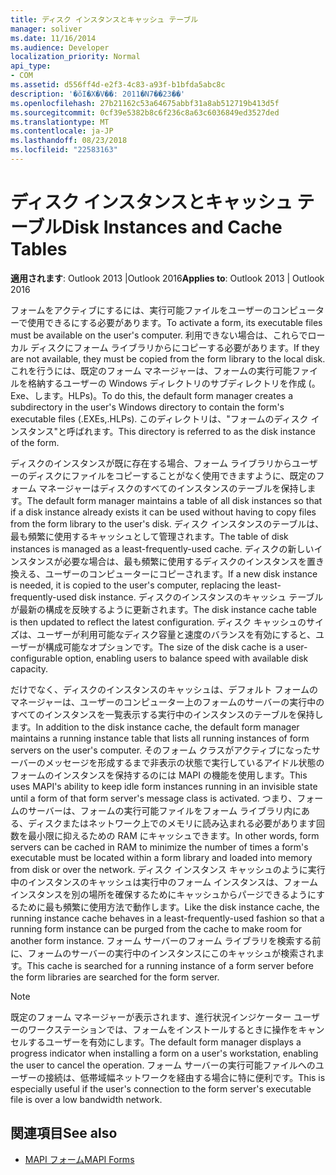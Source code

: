 ```yaml
---
title: ディスク インスタンスとキャッシュ テーブル
manager: soliver
ms.date: 11/16/2014
ms.audience: Developer
localization_priority: Normal
api_type:
- COM
ms.assetid: d556ff4d-e2f3-4c83-a93f-b1bfda5abc8c
description: '�ŏI�X�V��: 2011�N7��23��'
ms.openlocfilehash: 27b21162c53a64675abbf31a8ab512719b413d5f
ms.sourcegitcommit: 0cf39e5382b8c6f236c8a63c6036849ed3527ded
ms.translationtype: MT
ms.contentlocale: ja-JP
ms.lasthandoff: 08/23/2018
ms.locfileid: "22583163"
---
```

# <a name="disk-instances-and-cache-tables"></a><span data-ttu-id="eeb1b-103">ディスク インスタンスとキャッシュ テーブル</span><span class="sxs-lookup"><span data-stu-id="eeb1b-103">Disk Instances and Cache Tables</span></span>

<span data-ttu-id="eeb1b-104">**適用されます**: Outlook 2013 |Outlook 2016</span><span class="sxs-lookup"><span data-stu-id="eeb1b-104">**Applies to**: Outlook 2013 | Outlook 2016</span></span> 
  
<span data-ttu-id="eeb1b-105">フォームをアクティブにするには、実行可能ファイルをユーザーのコンピューターで使用できるにする必要があります。</span><span class="sxs-lookup"><span data-stu-id="eeb1b-105">To activate a form, its executable files must be available on the user's computer.</span></span> <span data-ttu-id="eeb1b-106">利用できない場合は、これらでローカル ディスクにフォーム ライブラリからにコピーする必要があります。</span><span class="sxs-lookup"><span data-stu-id="eeb1b-106">If they are not available, they must be copied from the form library to the local disk.</span></span> <span data-ttu-id="eeb1b-107">これを行うには、既定のフォーム マネージャーは、フォームの実行可能ファイルを格納するユーザーの Windows ディレクトリのサブディレクトリを作成 (。Exe、します。HLPs)。</span><span class="sxs-lookup"><span data-stu-id="eeb1b-107">To do this, the default form manager creates a subdirectory in the user's Windows directory to contain the form's executable files (.EXEs,.HLPs).</span></span> <span data-ttu-id="eeb1b-108">このディレクトリは、"フォームのディスク インスタンス"と呼ばれます。</span><span class="sxs-lookup"><span data-stu-id="eeb1b-108">This directory is referred to as the disk instance of the form.</span></span>
  
<span data-ttu-id="eeb1b-109">ディスクのインスタンスが既に存在する場合、フォーム ライブラリからユーザーのディスクにファイルをコピーすることがなく使用できますように、既定のフォーム マネージャーはディスクのすべてのインスタンスのテーブルを保持します。</span><span class="sxs-lookup"><span data-stu-id="eeb1b-109">The default form manager maintains a table of all disk instances so that if a disk instance already exists it can be used without having to copy files from the form library to the user's disk.</span></span> <span data-ttu-id="eeb1b-110">ディスク インスタンスのテーブルは、最も頻繁に使用するキャッシュとして管理されます。</span><span class="sxs-lookup"><span data-stu-id="eeb1b-110">The table of disk instances is managed as a least-frequently-used cache.</span></span> <span data-ttu-id="eeb1b-111">ディスクの新しいインスタンスが必要な場合は、最も頻繁に使用するディスクのインスタンスを置き換える、ユーザーのコンピューターにコピーされます。</span><span class="sxs-lookup"><span data-stu-id="eeb1b-111">If a new disk instance is needed, it is copied to the user's computer, replacing the least-frequently-used disk instance.</span></span> <span data-ttu-id="eeb1b-112">ディスクのインスタンスのキャッシュ テーブルが最新の構成を反映するように更新されます。</span><span class="sxs-lookup"><span data-stu-id="eeb1b-112">The disk instance cache table is then updated to reflect the latest configuration.</span></span> <span data-ttu-id="eeb1b-113">ディスク キャッシュのサイズは、ユーザーが利用可能なディスク容量と速度のバランスを有効にすると、ユーザーが構成可能なオプションです。</span><span class="sxs-lookup"><span data-stu-id="eeb1b-113">The size of the disk cache is a user-configurable option, enabling users to balance speed with available disk capacity.</span></span>
  
<span data-ttu-id="eeb1b-114">だけでなく、ディスクのインスタンスのキャッシュは、デフォルト フォームのマネージャーは、ユーザーのコンピューター上のフォームのサーバーの実行中のすべてのインスタンスを一覧表示する実行中のインスタンスのテーブルを保持します。</span><span class="sxs-lookup"><span data-stu-id="eeb1b-114">In addition to the disk instance cache, the default form manager maintains a running instance table that lists all running instances of form servers on the user's computer.</span></span> <span data-ttu-id="eeb1b-115">そのフォーム クラスがアクティブになったサーバーのメッセージを形成するまで非表示の状態で実行しているアイドル状態のフォームのインスタンスを保持するのには MAPI の機能を使用します。</span><span class="sxs-lookup"><span data-stu-id="eeb1b-115">This uses MAPI's ability to keep idle form instances running in an invisible state until a form of that form server's message class is activated.</span></span> <span data-ttu-id="eeb1b-116">つまり、フォームのサーバーは、フォームの実行可能ファイルをフォーム ライブラリ内にある、ディスクまたはネットワーク上でのメモリに読み込まれる必要があります回数を最小限に抑えるための RAM にキャッシュできます。</span><span class="sxs-lookup"><span data-stu-id="eeb1b-116">In other words, form servers can be cached in RAM to minimize the number of times a form's executable must be located within a form library and loaded into memory from disk or over the network.</span></span> <span data-ttu-id="eeb1b-117">ディスク インスタンス キャッシュのように実行中のインスタンスのキャッシュは実行中のフォーム インスタンスは、フォーム インスタンスを別の場所を確保するためにキャッシュからパージできるようにするために最も頻繁に使用方法で動作します。</span><span class="sxs-lookup"><span data-stu-id="eeb1b-117">Like the disk instance cache, the running instance cache behaves in a least-frequently-used fashion so that a running form instance can be purged from the cache to make room for another form instance.</span></span> <span data-ttu-id="eeb1b-118">フォーム サーバーのフォーム ライブラリを検索する前に、フォームのサーバーの実行中のインスタンスにこのキャッシュが検索されます。</span><span class="sxs-lookup"><span data-stu-id="eeb1b-118">This cache is searched for a running instance of a form server before the form libraries are searched for the form server.</span></span>
  
> [!NOTE]
> <span data-ttu-id="eeb1b-119">既定のフォーム マネージャーが表示されます、進行状況インジケーター ユーザーのワークステーションでは、フォームをインストールするときに操作をキャンセルするユーザーを有効にします。</span><span class="sxs-lookup"><span data-stu-id="eeb1b-119">The default form manager displays a progress indicator when installing a form on a user's workstation, enabling the user to cancel the operation.</span></span> <span data-ttu-id="eeb1b-120">フォーム サーバーの実行可能ファイルへのユーザーの接続は、低帯域幅ネットワークを経由する場合に特に便利です。</span><span class="sxs-lookup"><span data-stu-id="eeb1b-120">This is especially useful if the user's connection to the form server's executable file is over a low bandwidth network.</span></span> 
  
## <a name="see-also"></a><span data-ttu-id="eeb1b-121">関連項目</span><span class="sxs-lookup"><span data-stu-id="eeb1b-121">See also</span></span>

- [<span data-ttu-id="eeb1b-122">MAPI フォーム</span><span class="sxs-lookup"><span data-stu-id="eeb1b-122">MAPI Forms</span></span>](mapi-forms.md)

